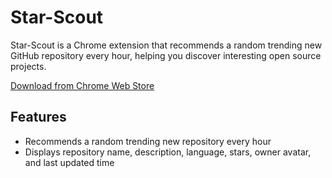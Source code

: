 # Star-Scout

Star-Scout is a Chrome extension that recommends a random trending new GitHub repository every hour, helping you discover interesting open source projects.

[Download from Chrome Web Store](https://chromewebstore.google.com/detail/canmmkdepfkcjmmcjejomjgencfjipmc?utm_source=item-share-cb)

## Features

-   Recommends a random trending new repository every hour
-   Displays repository name, description, language, stars, owner avatar, and last updated time
